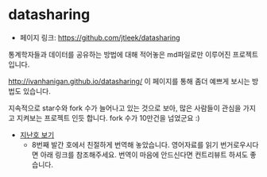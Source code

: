 # datasharing

- 페이지 링크: https://github.com/jtleek/datasharing

통계학자들과 데이터를 공유하는 방법에 대해 적어놓은 md파일로만 이루어진 프로젝트입니다.

http://ivanhanigan.github.io/datasharing/
이 페이지를 통해 좀더 예쁘게 보시는 방법도 있습니다.

지속적으로 star수와 fork 수가 늘어나고 있는 것으로 보아, 많은 사람들이 관심을 가지고 지켜보는 프로젝트 인듯 합니다. fork 수가 10만건을 넘었군요 :)

* [지난호 보기](https://github.com/TeamSEGO/github-trend-kr/blob/master/009_201504-weekly/009-07_datasharing.md)
   - 8번째 발간 호에서 친절하게 번역해 놓았습니다. 영어자료를 읽기 번거로우시다면 아래 링크를 참조해주세요. 번역이 마음에 안드신다면 컨트리뷰트 하셔도 좋습니다.